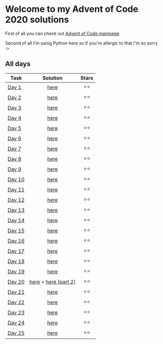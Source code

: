 # Welcome to my Advent of Code 2020 solutions

First of all you can check out [Advent of Code mainpage](https://adventofcode.com/2020).

Second of all I'm using Python here so if you're allergic to that I'm so sorry :>

## All days

| Task | Solution | Stars |
| ------------- | :-------------: | :----: |
| [Day 1](https://adventofcode.com/2020/day/1) | [here](https://github.com/ZoltePudeleczko/AdventofCode2020/blob/main/src/Day1.py) | :star::star: |
| [Day 2](https://adventofcode.com/2020/day/2) | [here](https://github.com/ZoltePudeleczko/AdventofCode2020/blob/main/src/Day2.py) | :star::star: |
| [Day 3](https://adventofcode.com/2020/day/3) | [here](https://github.com/ZoltePudeleczko/AdventofCode2020/blob/main/src/Day3.py) | :star::star: |
| [Day 4](https://adventofcode.com/2020/day/4) | [here](https://github.com/ZoltePudeleczko/AdventofCode2020/blob/main/src/Day4.py) | :star::star: |
| [Day 5](https://adventofcode.com/2020/day/5) | [here](https://github.com/ZoltePudeleczko/AdventofCode2020/blob/main/src/Day5.py) | :star::star: |
| [Day 6](https://adventofcode.com/2020/day/6) | [here](https://github.com/ZoltePudeleczko/AdventofCode2020/blob/main/src/Day6.py) | :star::star: |
| [Day 7](https://adventofcode.com/2020/day/7) | [here](https://github.com/ZoltePudeleczko/AdventofCode2020/blob/main/src/Day7.py) | :star::star: |
| [Day 8](https://adventofcode.com/2020/day/8) | [here](https://github.com/ZoltePudeleczko/AdventofCode2020/blob/main/src/Day8.py) | :star::star: |
| [Day 9](https://adventofcode.com/2020/day/9) | [here](https://github.com/ZoltePudeleczko/AdventofCode2020/blob/main/src/Day9.py) | :star::star: |
| [Day 10](https://adventofcode.com/2020/day/10) | [here](https://github.com/ZoltePudeleczko/AdventofCode2020/blob/main/src/Day10.py) | :star::star: |
| [Day 11](https://adventofcode.com/2020/day/11) | [here](https://github.com/ZoltePudeleczko/AdventofCode2020/blob/main/src/Day11.py) | :star::star: |
| [Day 12](https://adventofcode.com/2020/day/12) | [here](https://github.com/ZoltePudeleczko/AdventofCode2020/blob/main/src/Day12.py) | :star::star: |
| [Day 13](https://adventofcode.com/2020/day/13) | [here](https://github.com/ZoltePudeleczko/AdventofCode2020/blob/main/src/Day13.py) | :star::star: |
| [Day 14](https://adventofcode.com/2020/day/14) | [here](https://github.com/ZoltePudeleczko/AdventofCode2020/blob/main/src/Day14.py) | :star::star: |
| [Day 15](https://adventofcode.com/2020/day/15) | [here](https://github.com/ZoltePudeleczko/AdventofCode2020/blob/main/src/Day15.py) | :star::star: |
| [Day 16](https://adventofcode.com/2020/day/16) | [here](https://github.com/ZoltePudeleczko/AdventofCode2020/blob/main/src/Day16.py) | :star::star: |
| [Day 17](https://adventofcode.com/2020/day/17) | [here](https://github.com/ZoltePudeleczko/AdventofCode2020/blob/main/src/Day17.py) | :star::star: |
| [Day 18](https://adventofcode.com/2020/day/18) | [here](https://github.com/ZoltePudeleczko/AdventofCode2020/blob/main/src/Day18.py) | :star::star: |
| [Day 19](https://adventofcode.com/2020/day/19) | [here](https://github.com/ZoltePudeleczko/AdventofCode2020/blob/main/src/Day19.py) | :star::star: |
| [Day 20](https://adventofcode.com/2020/day/20) | [here](https://github.com/ZoltePudeleczko/AdventofCode2020/blob/main/src/Day20.py) + [here (part 2)](https://github.com/ZoltePudeleczko/AdventofCode2020/blob/main/src/Day20-2.py) | :star::star: |
| [Day 21](https://adventofcode.com/2020/day/21) | [here](https://github.com/ZoltePudeleczko/AdventofCode2020/blob/main/src/Day21.py) | :star::star: |
| [Day 22](https://adventofcode.com/2020/day/22) | [here](https://github.com/ZoltePudeleczko/AdventofCode2020/blob/main/src/Day22.py) | :star::star: |
| [Day 23](https://adventofcode.com/2020/day/23) | [here](https://github.com/ZoltePudeleczko/AdventofCode2020/blob/main/src/Day23.py) | :star::star: |
| [Day 24](https://adventofcode.com/2020/day/24) | [here](https://github.com/ZoltePudeleczko/AdventofCode2020/blob/main/src/Day24.py) | :star::star: |
| [Day 25](https://adventofcode.com/2020/day/25) | [here](https://github.com/ZoltePudeleczko/AdventofCode2020/blob/main/src/Day25.py) | :star::star: |
